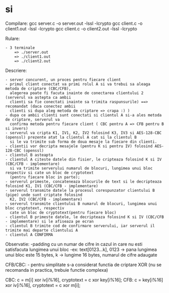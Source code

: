 # si
Compilare:
    gcc server.c -o server.out -lssl -lcrypto
    gcc client.c -o client1.out -lssl -lcrypto
    gcc client.c -o client2.out -lssl -lcrypto

Rulare:

    - 3 terminale
        => ./server.out
        => ./client1.out
        => ./client2.out

Descriere:

    - server concurent, un proces pentru fiecare client
    - primul client conectat va primi rolul A si va trebui sa aleaga metoda de criptare (CBC/CFB),
      alegerea poate fi facuta inainte de conectarea clientului 2 (serverul va astepta ca ambii 
      clienti sa fie conectati inainte sa trimita raspunsurile) ==> recomandat (daca conectez ambii 
      clienti si dupa aleg metoda de criptare => crapa :) )
    - dupa ce ambii clienti sunt conectati si clientul A si-a ales metoda de criptare, serverul va 
      confirma metoda pentru fiecare client ( CBC pentru A => CFB pentru B si invers)
    - serverul va cripta K1, IV1, K2, IV2 folosind K3, IV3 si AES-128-CBC (openssl) prezente atat la clientul A cat si la clientul B
      si le va trimite sub forma de doua mesaje la fiecare din clienti.
    - clientii vor decripta mesajele (pentru K si pentru IV) folosind AES-128-CBC (openssl)
    - clientul B asteapta
    - clientul A citeste datele din fisier, le cripteaza folosind K si IV (CBC/CFB - implementare)
      si va trimite serverului numarul de blocuri, lungimea unui bloc respectiv si cate un bloc de cryptotext 
      (pentru fiecare bloc in parte);
    - serverul primeste, concateneaza blocurile de text si le decripteaza folosind K1, IV1 (CBC/CFB - implementare)
    - serverul transmite datele la procesul corespunzator clientului B (pipe) unde sunt criptate folosind
      K2, IV2 (CBC/CFB - implementare)
    - serverul transmite clientului B numarul de blocuri, lungimea unui bloc cryptotext, respectiv
      cate un bloc de cryptotext(pentru fiecare bloc)
    - clientul B primeste datele, le decripteaza folosind K si IV (CBC/CFB - implementare) si le afiseaza pe ecran
    - clientul B trimite cod de confirmare serverului, iar serverul il trimite mai departe clientului A
    - clientul A CONFIRMA

Observatie:
    -padding cu un numar de cifre in cazul in care nu esti satisfacuta lungimea unui bloc
    -ex: text[0123...k], 0123 -> pana lungimea unui bloc este 15 bytes, k -> lungime 16 bytes, numarul de cifre adaugate


CFB/CBC:
    - pentru simplitate s-a considerat functia de criptare XOR (nu se recomanda in practica, trebuie functie complexa)

CBC: c = m[i] xor iv[i%16], cryptotext = c xor key[i%16];
CFB: c = key[i%16] xor iv[i%16], cryptotext = c xor m[i];

